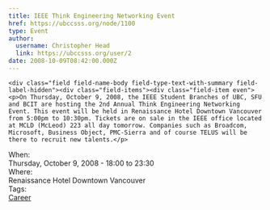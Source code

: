 ```yaml
---
title: IEEE Think Engineering Networking Event 
href: https://ubccsss.org/node/1100
type: Event
author:
  username: Christopher Head
  link: https://ubccsss.org/user/2
date: 2008-10-09T08:42:00.000Z
---
```



    <div class="field field-name-body field-type-text-with-summary field-label-hidden"><div class="field-items"><div class="field-item even"><p>On Thursday, October 9, 2008, the IEEE Student Branches of UBC, SFU and BCIT are hosting the 2nd Annual Think Engineering Networking Event. This event will be held in Renaissance Hotel Downtown Vancouver from 5:00pm to 10:30pm. Tickets are on sale in the IEEE office located at MCLD (McLeod) 223 all day tomorrow. Companies such as Broadcom, Microsoft, Business Object, PMC-Sierra and of course TELUS will be there to recruit new talents.</p>
</div></div></div><div class="field field-name-field-dates field-type-datetime field-label-above"><div class="field-label">When:&#xA0;</div><div class="field-items"><div class="field-item even"><span class="date-display-single">Thursday, October 9, 2008 - <span class="date-display-range"><span class="date-display-start">18:00</span> to <span class="date-display-end">23:30</span></span></span></div></div></div><div class="field field-name-field-location field-type-text field-label-above"><div class="field-label">Where:&#xA0;</div><div class="field-items"><div class="field-item even">Renaissance Hotel Downtown Vancouver</div></div></div>    <footer>
    <div class="field field-name-field-tags field-type-taxonomy-term-reference field-label-above"><div class="field-label">Tags:&#xA0;</div><div class="field-items"><div class="field-item even"><a href="/career">Career</a></div></div></div>      </footer>
    